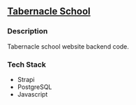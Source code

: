 ## [Tabernacle School](https://tabernacle-school.surge.sh/) ##

### Description ###
Tabernacle school website backend code.

### Tech Stack ###
- Strapi
- PostgreSQL
- Javascript